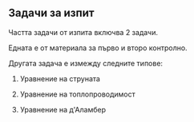 ## Задачи за изпит

Частта задачи от изпита включва 2 задачи.

Едната е от материала за първо и второ контролно.

Другата задача е измежду следните типове:

1. Уравнение на струната

2. Уравнение на топлопроводимост

3. Уравнение на д'Аламбер